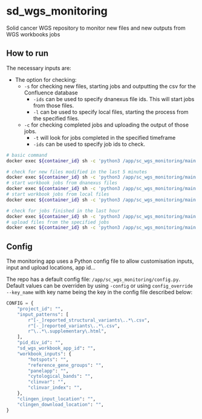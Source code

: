 # sd_wgs_monitoring

Solid cancer WGS repository to monitor new files and new outputs from WGS workbooks jobs

## How to run

The necessary inputs are:

- The option for checking:
  - `-s` for checking new files, starting jobs and outputting the csv for the Confluence database
    - `-ids` can be used to specify dnanexus file ids. This will start jobs from those files.
    - `-l` can be used to specify local files, starting the process from the specified files.
  - `-c` for checking completed jobs and uploading the output of those jobs.
    - `-t` will look for jobs completed in the specified timeframe
    - `-ids` can be used to specify job ids to check.

```sh
# basic command
docker exec ${container_id} sh -c 'python3 /app/sc_wgs_monitoring/main.py ...'

# check for new files modified in the last 5 minutes
docker exec ${container_id} sh -c 'python3 /app/sc_wgs_monitoring/main.py -s -t 5m'
# start workbook jobs from dnanexus files
docker exec ${container_id} sh -c 'python3 /app/sc_wgs_monitoring/main.py -s -ids ${file_id} ${file_id} ${file_id}'
# start workbook jobs from local files
docker exec ${container_id} sh -c 'python3 /app/sc_wgs_monitoring/main.py -s -l ${file} ${file} ${file}'

# check for jobs finished in the last hour
docker exec ${container_id} sh -c 'python3 /app/sc_wgs_monitoring/main.py -c -t 1h'
# upload files from the specified jobs
docker exec ${container_id} sh -c 'python3 /app/sc_wgs_monitoring/main.py -c -ids ${job_id}'
```

## Config

The monitoring app uses a Python config file to allow customisation inputs, input and upload locations, app id...

The repo has a default config file: `/app/sc_wgs_monitoring/config.py`. Default values can be overriden by using `-config` or using `config_override --key_name` with key name being the key in the config file described below:

```python
CONFIG = {
    "project_id": "",
    "input_patterns": [
        r"[-_]reported_structural_variants\..*\.csv",
        r"[-_]reported_variants\..*\.csv",
        r"\..*\.supplementary\.html",
    ],
    "pid_div_id": "",
    "sd_wgs_workbook_app_id": "",
    "workbook_inputs": {
        "hotspots": "",
        "reference_gene_groups": "",
        "panelapp": "",
        "cytological_bands": "",
        "clinvar": "",
        "clinvar_index": "",
    },
    "clingen_input_location": "",
    "clingen_download_location": "",
}
```
